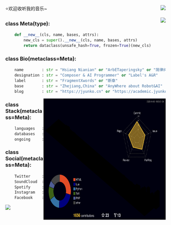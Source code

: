<p>
  <img align="right" src="https://profile-counter.glitch.me/A2C29K9/count.svg" />
  ⭐️欢迎收听我的音乐~
</p>
<img align="right" src="https://github-readme-stats.vercel.app/api?username=HsiangNianian&show_icons=true&title_color=fff&icon_color=79ff97&text_color=9f9f9f&bg_color=151515">

<!--START_SECTION:waka-->
<!--END_SECTION:waka-->

### class Meta(type):
```py
    def __new__(cls, name, bases, attrs):
        new_cls = super().__new__(cls, name, bases, attrs)
        return dataclass(unsafe_hash=True, frozen=True)(new_cls)
```

### class Bio(metaclass=Meta):
```py
    name        : str = "Hsiang Nianian" or "ArbETaperingsky" or "简律纯"
    designation : str = "Composer & AI Programmer" or "Label's A&R"
    label       : str = "FragmentXwords" or "断章"
    base        : str = "Zhejiang,China" or "AnyWhere about Robot&AI"
    blog        : str = "https://jyunko.cn" or "https://academic.jyunko.cn"
```
<img align="right" src="./profile-3d-contrib/profile-night-rainbow.svg" width="384" height="380" alt=""/>
  
### class Stack(metaclass=Meta):
```py
    languages   : Tuple[str, ...] = ("Python", "Lua", "C++")
    databases   : Tuple[str, ...] = ("MySQL", "Mongo")
    ongoing     : Tuple[str, ...] = ("Django", "GraphQL")
```

### class Social(metaclass=Meta):
```py
    Twitter     : str = "HsiangNianian"
    SoundCloud  : str = "hsiang_nianian"
    Spotify     : str = "Hsiang Nianian"
    Instagram   : str = "hsiang_nianian"
    Facebook    : str = "hsiang.nianian"
```

![](https://github.com/insolitum/insolitum/raw/main/contributions.svg)
